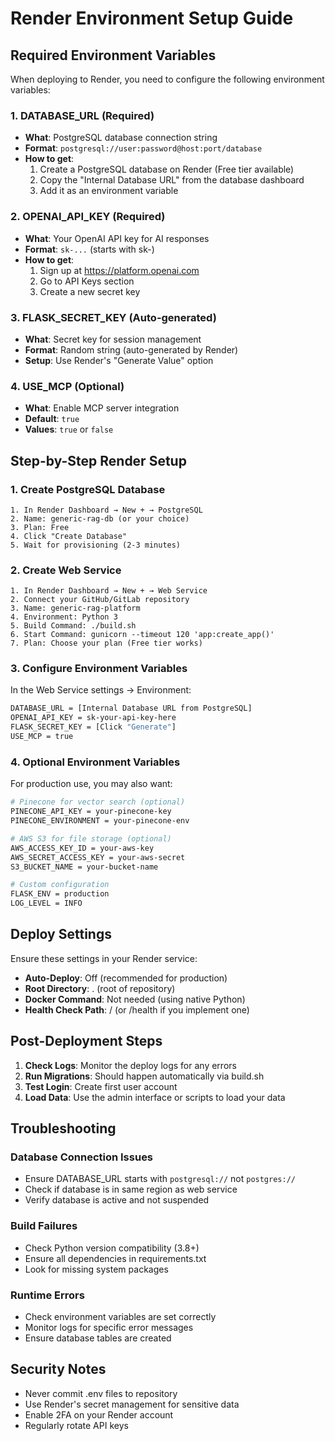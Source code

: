# Render Environment Setup Guide

## Required Environment Variables

When deploying to Render, you need to configure the following environment variables:

### 1. **DATABASE_URL** (Required)
- **What**: PostgreSQL database connection string
- **Format**: `postgresql://user:password@host:port/database`
- **How to get**: 
  1. Create a PostgreSQL database on Render (Free tier available)
  2. Copy the "Internal Database URL" from the database dashboard
  3. Add it as an environment variable

### 2. **OPENAI_API_KEY** (Required)
- **What**: Your OpenAI API key for AI responses
- **Format**: `sk-...` (starts with sk-)
- **How to get**: 
  1. Sign up at https://platform.openai.com
  2. Go to API Keys section
  3. Create a new secret key

### 3. **FLASK_SECRET_KEY** (Auto-generated)
- **What**: Secret key for session management
- **Format**: Random string (auto-generated by Render)
- **Setup**: Use Render's "Generate Value" option

### 4. **USE_MCP** (Optional)
- **What**: Enable MCP server integration
- **Default**: `true`
- **Values**: `true` or `false`

## Step-by-Step Render Setup

### 1. Create PostgreSQL Database
```
1. In Render Dashboard → New + → PostgreSQL
2. Name: generic-rag-db (or your choice)
3. Plan: Free
4. Click "Create Database"
5. Wait for provisioning (2-3 minutes)
```

### 2. Create Web Service
```
1. In Render Dashboard → New + → Web Service
2. Connect your GitHub/GitLab repository
3. Name: generic-rag-platform
4. Environment: Python 3
5. Build Command: ./build.sh
6. Start Command: gunicorn --timeout 120 'app:create_app()'
7. Plan: Choose your plan (Free tier works)
```

### 3. Configure Environment Variables
In the Web Service settings → Environment:

```bash
DATABASE_URL = [Internal Database URL from PostgreSQL]
OPENAI_API_KEY = sk-your-api-key-here
FLASK_SECRET_KEY = [Click "Generate"]
USE_MCP = true
```

### 4. Optional Environment Variables

For production use, you may also want:

```bash
# Pinecone for vector search (optional)
PINECONE_API_KEY = your-pinecone-key
PINECONE_ENVIRONMENT = your-pinecone-env

# AWS S3 for file storage (optional)
AWS_ACCESS_KEY_ID = your-aws-key
AWS_SECRET_ACCESS_KEY = your-aws-secret
S3_BUCKET_NAME = your-bucket-name

# Custom configuration
FLASK_ENV = production
LOG_LEVEL = INFO
```

## Deploy Settings

Ensure these settings in your Render service:

- **Auto-Deploy**: Off (recommended for production)
- **Root Directory**: . (root of repository)
- **Docker Command**: Not needed (using native Python)
- **Health Check Path**: / (or /health if you implement one)

## Post-Deployment Steps

1. **Check Logs**: Monitor the deploy logs for any errors
2. **Run Migrations**: Should happen automatically via build.sh
3. **Test Login**: Create first user account
4. **Load Data**: Use the admin interface or scripts to load your data

## Troubleshooting

### Database Connection Issues
- Ensure DATABASE_URL starts with `postgresql://` not `postgres://`
- Check if database is in same region as web service
- Verify database is active and not suspended

### Build Failures
- Check Python version compatibility (3.8+)
- Ensure all dependencies in requirements.txt
- Look for missing system packages

### Runtime Errors
- Check environment variables are set correctly
- Monitor logs for specific error messages
- Ensure database tables are created

## Security Notes

- Never commit .env files to repository
- Use Render's secret management for sensitive data
- Enable 2FA on your Render account
- Regularly rotate API keys 